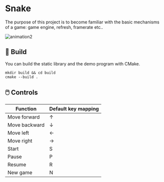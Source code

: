 # Snake

The purpose of this project is to become familiar with the basic mechanisms of a game: game engine, refresh, framerate etc..
 
![animation2](https://user-images.githubusercontent.com/72530555/119218548-266cbb00-bae1-11eb-9131-ebd0c582e970.gif)

## 🔨 Build
You can build the static library and the demo program with CMake.
```
mkdir build && cd build
cmake --build .
```

## 🖱️ Controls

| Function  | Default key mapping |
|---------------|---------------------|
| Move forward  | ↑                   |
| Move backward | ↓                   |
| Move left     | ←                   |
| Move right    | →                   |
| Start         | S                   |
| Pause         | P                   |
| Resume        | R                   |
| New game      | N                   |

